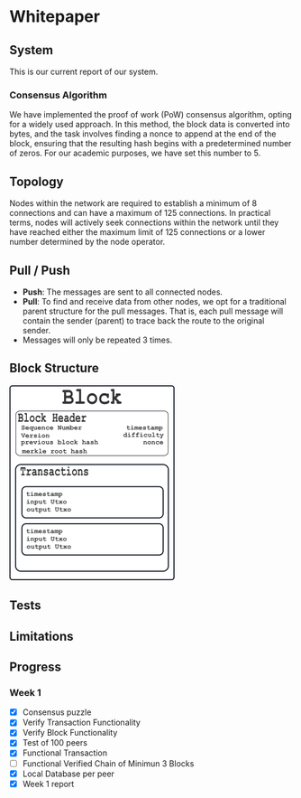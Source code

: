 # Whitepaper
## System

This is our current report of our system.

### Consensus Algorithm

We have implemented the proof of work (PoW) consensus algorithm, opting for a widely used approach. In this method, the block data is converted into bytes, and the task involves finding a nonce to append at the end of the block, ensuring that the resulting hash begins with a predetermined number of zeros. For our academic purposes, we have set this number to 5.

## Topology

Nodes within the network are required to establish a minimum of 8 connections and can have a maximum of 125 connections. In practical terms, nodes will actively seek connections within the network until they have reached either the maximum limit of 125 connections or a lower number determined by the node operator.

## Pull / Push

- **Push**: The messages are sent to all connected nodes.
- **Pull**: To find and receive data from other nodes, we opt for a traditional parent structure for the pull messages. That is, each pull message will contain the sender (parent) to trace back the route to the original sender.
- Messages will only be repeated 3 times.

## Block Structure

![Block Structure](/docs/imgs/drawing.png)

## Tests

## Limitations

## Progress
### Week 1

- [x] Consensus puzzle
- [x] Verify Transaction Functionality
- [x] Verify Block Functionality
- [x] Test of 100 peers
- [x] Functional Transaction
- [ ] Functional Verified Chain of Minimun 3 Blocks
- [x] Local Database per peer
- [x] Week 1 report